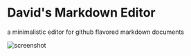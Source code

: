 # David's Markdown Editor

a minimalistic editor for github flavored markdown documents

![screenshot](https://raw.githubusercontent.com/dvcrn/dmedit/master/resources/screenshot.png)
